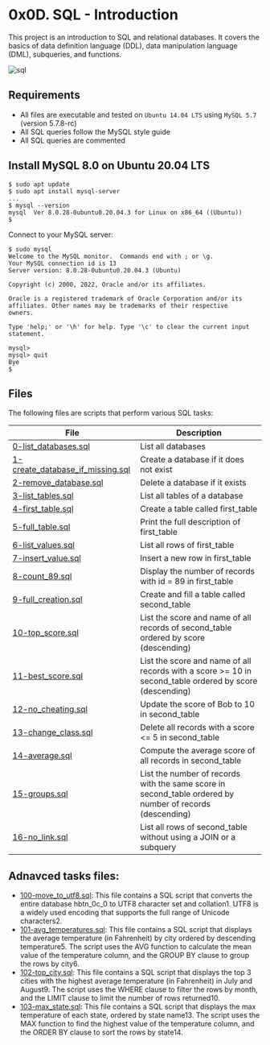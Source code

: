 # 0x0D. SQL - Introduction
This project is an introduction to SQL and relational databases. It covers the basics of data definition language (DDL), data manipulation language (DML), subqueries, and functions.

![sql](https://media.licdn.com/dms/image/C5612AQHPCxpt-G7C1w/article-cover_image-shrink_600_2000/0/1521919680457?e=2147483647&v=beta&t=B9hVQaW7rlFo20VB7fycFcyqUXUF3c6wMw4UIE9JeLs)

## Requirements
- All files are executable and tested on `Ubuntu 14.04 LTS` using `MySQL 5.7` (version 5.7.8-rc)
- All SQL queries follow the MySQL style guide
- All SQL queries are commented

## Install MySQL 8.0 on Ubuntu 20.04 LTS
```
$ sudo apt update
$ sudo apt install mysql-server
...
$ mysql --version
mysql  Ver 8.0.28-0ubuntu0.20.04.3 for Linux on x86_64 ((Ubuntu))
$
```
Connect to your MySQL server:
```
$ sudo mysql
Welcome to the MySQL monitor.  Commands end with ; or \g.
Your MySQL connection id is 13
Server version: 8.0.28-0ubuntu0.20.04.3 (Ubuntu)

Copyright (c) 2000, 2022, Oracle and/or its affiliates.

Oracle is a registered trademark of Oracle Corporation and/or its
affiliates. Other names may be trademarks of their respective
owners.

Type 'help;' or '\h' for help. Type '\c' to clear the current input statement.

mysql>
mysql> quit
Bye
$
```

## Files
The following files are scripts that perform various SQL tasks:

| File	| Description |
| ---   | ---         |
| [0-list_databases.sql](https://github.com/ahmedmkamal313/alx-higher_level_programming/blob/master/0x0D-SQL_introduction/0-list_databases.sql)	| List all databases |
| [1-create_database_if_missing.sql](https://github.com/ahmedmkamal313/alx-higher_level_programming/blob/master/0x0D-SQL_introduction/1-create_database_if_missing.sql)	| Create a database if it does not exist |
| [2-remove_database.sql](https://github.com/ahmedmkamal313/alx-higher_level_programming/blob/master/0x0D-SQL_introduction/2-remove_database.sql)	| Delete a database if it exists |
| [3-list_tables.sql](https://github.com/ahmedmkamal313/alx-higher_level_programming/blob/master/0x0D-SQL_introduction/3-list_tables.sql)	| List all tables of a database |
| [4-first_table.sql](https://github.com/ahmedmkamal313/alx-higher_level_programming/blob/master/0x0D-SQL_introduction/4-first_table.sql)	| Create a table called first_table |
| [5-full_table.sql](https://github.com/ahmedmkamal313/alx-higher_level_programming/blob/master/0x0D-SQL_introduction/5-full_table.sql)	| Print the full description of first_table |
| [6-list_values.sql](https://github.com/ahmedmkamal313/alx-higher_level_programming/blob/master/0x0D-SQL_introduction/6-list_values.sql)	| List all rows of first_table |
| [7-insert_value.sql](https://github.com/ahmedmkamal313/alx-higher_level_programming/blob/master/0x0D-SQL_introduction/7-insert_value.sql) 	| Insert a new row in first_table |
| [8-count_89.sql](https://github.com/ahmedmkamal313/alx-higher_level_programming/blob/master/0x0D-SQL_introduction/8-count_89.sql)	| Display the number of records with id = 89 in first_table |
| [9-full_creation.sql](https://github.com/ahmedmkamal313/alx-higher_level_programming/blob/master/0x0D-SQL_introduction/9-full_creation.sql)	| Create and fill a table called second_table |
| [10-top_score.sql](https://github.com/ahmedmkamal313/alx-higher_level_programming/blob/master/0x0D-SQL_introduction/10-top_score.sql)	| List the score and name of all records of second_table ordered by score (descending) |
| [11-best_score.sql](https://github.com/ahmedmkamal313/alx-higher_level_programming/blob/master/0x0D-SQL_introduction/11-best_score.sql)	| List the score and name of all records with a score >= 10 in second_table ordered by score (descending) |
| [12-no_cheating.sql](https://github.com/ahmedmkamal313/alx-higher_level_programming/blob/master/0x0D-SQL_introduction/12-no_cheating.sql)	| Update the score of Bob to 10 in second_table |
| [13-change_class.sql](https://github.com/ahmedmkamal313/alx-higher_level_programming/blob/master/0x0D-SQL_introduction/13-change_class.sql)	| Delete all records with a score <= 5 in second_table |
| [14-average.sql](https://github.com/ahmedmkamal313/alx-higher_level_programming/blob/master/0x0D-SQL_introduction/14-average.sql)	| Compute the average score of all records in second_table |
| [15-groups.sql](https://github.com/ahmedmkamal313/alx-higher_level_programming/blob/master/0x0D-SQL_introduction/15-groups.sql)	| List the number of records with the same score in second_table ordered by number of records (descending) |
| [16-no_link.sql](https://github.com/ahmedmkamal313/alx-higher_level_programming/blob/master/0x0D-SQL_introduction/16-no_link.sql)	| List all rows of second_table without using a JOIN or a subquery |
## Adnavced tasks files:
- [100-move_to_utf8.sql](https://github.com/ahmedmkamal313/alx-higher_level_programming/blob/master/0x0D-SQL_introduction/100-move_to_utf8.sql): This file contains a SQL script that converts the entire database hbtn_0c_0 to UTF8 character set and collation1. UTF8 is a widely used encoding that supports the full range of Unicode characters2.
- [101-avg_temperatures.sql](https://github.com/ahmedmkamal313/alx-higher_level_programming/blob/master/0x0D-SQL_introduction/101-avg_temperatures.sql): This file contains a SQL script that displays the average temperature (in Fahrenheit) by city ordered by descending temperature5. The script uses the AVG function to calculate the mean value of the temperature column, and the GROUP BY clause to group the rows by city6.
- [102-top_city.sql](https://github.com/ahmedmkamal313/alx-higher_level_programming/blob/master/0x0D-SQL_introduction/101-avg_temperatures.sql): This file contains a SQL script that displays the top 3 cities with the highest average temperature (in Fahrenheit) in July and August9. The script uses the WHERE clause to filter the rows by month, and the LIMIT clause to limit the number of rows returned10.
- [103-max_state.sql](https://github.com/ahmedmkamal313/alx-higher_level_programming/blob/master/0x0D-SQL_introduction/103-max_state.sql): This file contains a SQL script that displays the max temperature of each state, ordered by state name13. The script uses the MAX function to find the highest value of the temperature column, and the ORDER BY clause to sort the rows by state14.
